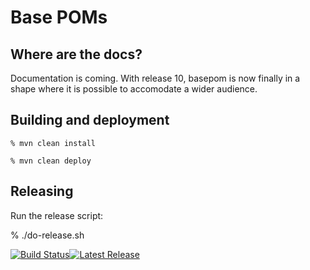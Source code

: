# Base POMs

## Where are the docs?

Documentation is coming. With release 10, basepom is now finally in a shape where it is possible to accomodate a wider audience.

## Building and deployment

    % mvn clean install

    % mvn clean deploy

## Releasing

Run the release script:

% ./do-release.sh


[![Build Status](https://travis-ci.org/basepom/basepom.svg?branch=master)](https://travis-ci.org/basepom/basepom)[![Latest Release](https://maven-badges.herokuapp.com/maven-central/org.basepom.maven/basepom/badge.svg)](http://search.maven.org/#search%7Cgav%7C1%7Cg%3A%22org.basepom.maven%22%20AND%20a%3A%22basepom%22)
